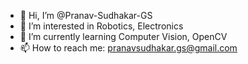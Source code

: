 - 👋 Hi, I’m @Pranav-Sudhakar-GS
- 👀 I’m interested in Robotics, Electronics
- 🌱 I’m currently learning Computer Vision, OpenCV
- 📫 How to reach me: pranavsudhakar.gs@gmail.com

<!---
Pranav-Sudhakar-GS/Pranav-Sudhakar-GS is a ✨ special ✨ repository because its `README.md` (this file) appears on your GitHub profile.
You can click the Preview link to take a look at your changes.
--->
